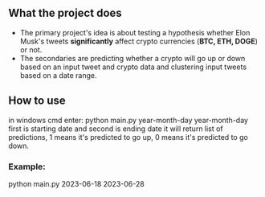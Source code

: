 ## What the project does
* The primary project's idea is about testing a hypothesis whether Elon Musk's tweets **significantly** affect crypto currencies (**BTC, ETH, DOGE**) or not.
* The secondaries are predicting whether a crypto will go up or down based on an input tweet and crypto data and clustering input tweets based on a date range. 

## How to use
in windows cmd enter: python main.py year-month-day year-month-day
first is starting date and second is ending date
it will return list of predictions, 1 means it's predicted to go up, 0 means it's predicted to go down.

### Example:
python main.py 2023-06-18 2023-06-28